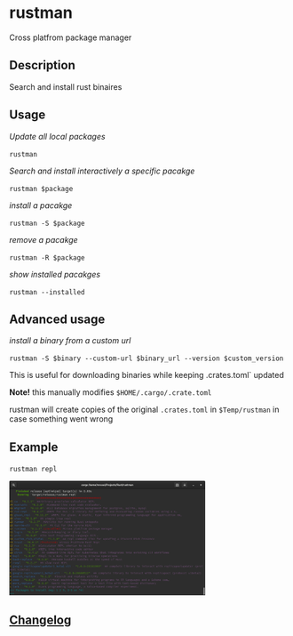 # rustman
Cross platfrom package manager

## Description
Search and install rust binaires

## Usage
*Update all local packages*

`rustman`

*Search and install interactively a specific pacakge*

`rustman $package`

*install a pacakge*

`rustman -S $package`

*remove a pacakge*

`rustman -R $package`

*show installed pacakges*

`rustman --installed`

## Advanced usage
*install a binary from a custom url*

`rustman -S $binary --custom-url $binary_url --version $custom_version`

This is useful for downloading binaries while keeping .crates.toml` updated

**Note!** this manually modifies `$HOME/.cargo/.crate.toml` 

rustman will create copies of the original `.crates.toml` in `$Temp/rustman` in case something went wrong

## Example
`rustman repl`

<img src="./rustman.png" width="70%" height="60%">

## [Changelog](./CHANGELOG.md)
